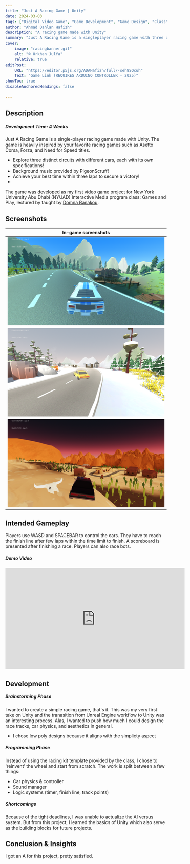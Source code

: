 ```yaml
---
title: "Just A Racing Game | Unity"
date: 2024-03-03
tags: ["Digital Video Game", "Game Development", "Game Design", "Class"]
author: "Ahmad Dahlan Hafizh"
description: "A racing game made with Unity" 
summary: "Just A Racing Game is a singleplayer racing game with three distinct maps and cars!" 
cover:
    image: "racingbanner.gif"
    alt: "© Orkhan Julfa"
    relative: true
editPost:
    URL: "https://editor.p5js.org/ADAHafizh/full/-seh8SQcuh"
    Text: "Game Link (REQUIRES ARDUINO CONTROLLER - 2025)"
showToc: true
disableAnchoredHeadings: false

---
```


## Description 

##### Development Time: 4 Weeks

Just A Racing Game is a single-player racing game made with Unity. The game is heavily inspired by your favorite racing games such as Asetto Corsa, Forza, and Need for Speed titles. 

+ Explore three distinct circuits with different cars, each with its own specifications!
+ Background music provided by PigeonScruff!
+ Achieve your best time within three laps to secure a victory!
+ 
The game was developed as my first video game project for New York University Abu Dhabi (NYUAD) Interactive Media program class: Games and Play, lectured by taught by [Domna Banakou](https://domnabanakou.com/).

## Screenshots 

| In-game screenshots        |
| -------------------------- |
| ![Forest](forest.png) |
| ![Ice](ice.png)  |
| ![Desert](desert.png)  |


## Intended Gameplay

Players use WASD and SPACEBAR to control the cars. They have to reach the finish line after few laps within the time limit to finish. A scoreboard is presented after finishing a race. Players can also race bots. 

##### Demo Video 
<iframe width="560" height="315" src="https://www.youtube.com/embed/tdWcjklxVfY?si=0COzS3nYP0RVHk-Z" title="YouTube video player" frameborder="0" allow="accelerometer; autoplay; clipboard-write; encrypted-media; gyroscope; picture-in-picture; web-share" referrerpolicy="strict-origin-when-cross-origin" allowfullscreen></iframe>

## Development

##### Brainstorming Phase 

I wanted to create a simple racing game, that's it. This was my very first take on Unity and the tranasition from Unreal Engine workflow to Unity was an interesting process. Alas, I wanted to push how much I could design the race tracks, car physics, and aesthetics in general. 

+ I chose low poly designs because it aligns with the simplicty aspect 

##### Programming Phase

Instead of using the racing kit template provided by the class, I chose to 'reinvent' the wheel and start from scratch. The work is split between a few things:

+ Car physics & controller
+ Sound manager
+ Logic systems (timer, finish line, track points)

##### Shortcomings

Because of the tight deadlines, I was unable to actualize the AI versus system. But from this project, I learned the basics of Unity which also serve as the building blocks for future projects. 

## Conclusion & Insights 

I got an A for this project, pretty satisfied. 
